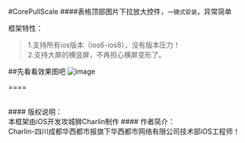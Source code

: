 #CorePullScale
####表格顶部图片下拉放大控件，`一键式安装`，异常简单



框架特性：<br />
>1.支持所有ios版本（ios6-ios8），没有版本压力！<br />
>2.支持大屏的横竖屏，不再担心横屏变形了。



##先看看效果图吧
![image](./img/1.png)

====

<br />
#### 版权说明：<br />
本框架由iOS开发攻城狮Charlin制作
#### 作者简介：<br />
Charlin-四川成都华西都市报旗下华西都市网络有限公司技术部iOS工程师！
<br />
